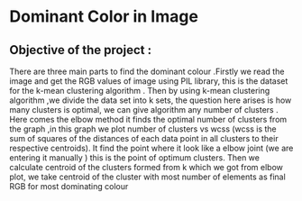 # Dominant Color in Image
## Objective of the project :
There are three main parts to find the dominant colour .Firstly we read the image and get the RGB values of image 
using PIL library, this is the dataset for the k-mean clustering algorithm .
Then by using k-mean clustering algorithm ,we divide the data set into k sets, the question here arises is 
how many clusters is optimal, we can give algorithm any number of clusters .
Here comes the elbow method it finds the optimal number of clusters from the graph ,in this graph we plot 
number of clusters vs wcss (wcss is the sum of squares of the distances of each data point in all clusters to their 
respective centroids). It find the point where it look like a elbow joint (we are entering it manually ) this is the point 
of optimum clusters.
Then we calculate centroid of the clusters formed from k which we got from elbow plot, we take centroid 
of the cluster with most number of elements as final RGB for most dominating colour

